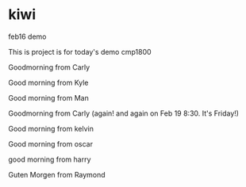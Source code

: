 
# kiwi
feb16 demo

This is project is for today's demo cmp1800

Goodmorning from Carly

Good morning from Kyle

Good morning from Man

Goodmorning from Carly (again! and again on Feb 19 8:30. It's Friday!)

Good morning from kelvin

Good morning from oscar

good morning from harry

Guten Morgen from Raymond


